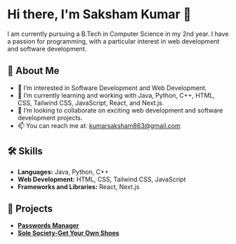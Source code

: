 # Hi there, I'm Saksham Kumar 👋

I am currently pursuing a B.Tech in Computer Science in my 2nd year. I have a passion for programming, with a particular interest in web development and software development.

## 🚀 About Me
- 👀 I’m interested in Software Development and Web Development.
- 🌱 I’m currently learning and working with Java, Python, C++, HTML, CSS, Tailwind CSS, JavaScript, React, and Next.js.
- 💞️ I’m looking to collaborate on exciting web development and software development projects.
- 📫 You can reach me at: [kumarsaksham863@gmail.com](mailto:kumarsaksham863@gmail.com)

## 🛠️ Skills
- **Languages:** Java, Python, C++
- **Web Development:** HTML, CSS, Tailwind CSS, JavaScript
- **Frameworks and Libraries:** React, Next.js

## 💼 Projects
- **[Passwords Manager](https://github.com/SakshamKumar28/SafeNest-Your-Personal-Passwords-Manager.git)**
- **[Sole Society-Get Your Own Shoes](#)**
